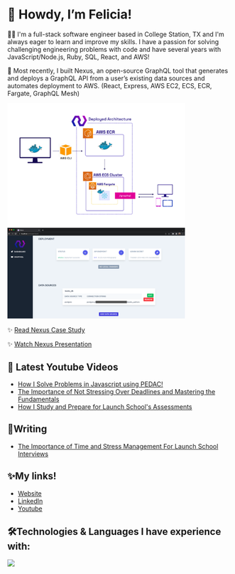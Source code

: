 # 🌺 Howdy, I’m Felicia!  

👩‍💻 I'm a full-stack software engineer based in College Station, TX and I'm always eager to learn and improve my skills. I have a passion for solving challenging engineering problems with code and have several years with JavaScript/Node.js, Ruby, SQL, React, and AWS! 

🎉 Most recently, I built Nexus, an open-source GraphQL tool that generates and deploys a GraphQL API from a user’s existing data sources and automates deployment to AWS. (React, Express, AWS EC2, ECS, ECR, Fargate, GraphQL Mesh)

<p>
  <img src="https://github.com/feliciaiveliz/feliciaiveliz.github.io/blob/main/images/architecture.png" width="400" />
  <img src="https://github.com/feliciaiveliz/feliciaiveliz.github.io/blob/main/images/dashboard.png" width="400" />
 </p>                                                                                                          
       
✨ [Read Nexus Case Study](https://nexus-graphql.github.io/)
  
✨ [Watch Nexus Presentation](https://www.youtube.com/watch?v=gU8FgDABb8c)

## 🎥 Latest Youtube Videos

- [How I Solve Problems in Javascript using PEDAC!](https://www.youtube.com/watch?v=I-PKyuGd15M&t=586s)
- [The Importance of Not Stressing Over Deadlines and Mastering the Fundamentals](https://www.youtube.com/watch?v=_4tKzS-OMQU&t=3s)
- [How I Study and Prepare for Launch School's Assessments](https://www.youtube.com/watch?v=NS1ar08blQk)

## 📜Writing
- [The Importance of Time and Stress Management For Launch School Interviews](https://feliciabacon.hashnode.dev/the-importance-of-time-and-stress-management-for-launch-school-interviews)

## ✨My links!
- [Website](https://feliciaiveliz.github.io)
- [LinkedIn](https://www.linkedin.com/in/felicia-iveliz-bacon/)
- [Youtube](https://www.youtube.com/channel/UCMtqVykGztIYmj7OpFf7oeQ)

## 🛠️Technologies & Languages I have experience with:

 <a href="https://www.feliciaiveliz.github.io">
    <img src="https://skillicons.dev/icons?i=ruby,js,go,nodejs,postgres,graphql,express,react,docker,aws,heroku,git,github,vscode,bash,linux,typescript,nginx,pug,html,css,mongodb,jest" />
  </a>

<!---
feliciaiveliz/feliciaiveliz is a ✨ special ✨ repository because its `README.md` (this file) appears on your GitHub profile.
You can click the Preview link to take a look at your changes.
--->
